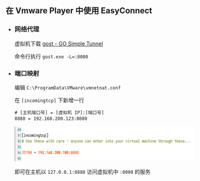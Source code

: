 ## 在 Vmware Player 中使用 EasyConnect

-   ### 网络代理

    虚拟机下载 [gost - GO Simple Tunnel](https://github.com/ginuerzh/gost)

    命令行执行 `gost.exe -L=:8080`

-   ### 端口映射

    编辑 `C:\ProgramData\VMware\vmnetnat.conf`

    在 `[incomingtcp]` 下新增一行

    ```config
    # [主机端口号] = [虚拟机 IP]:[端口号]
    8888 = 192.168.200.123:8080
    ```

    ![vmnetnat.conf.png](./images/vmnetnat.conf.png)

    即可在主机以 `127.0.0.1:8888` 访问虚拟机中 `:8080` 的服务
